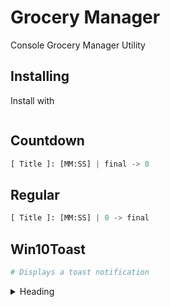 # Grocery Manager
Console Grocery Manager Utility

## Installing

Install with 
```
```

## Countdown

```python
[ Title ]: [MM:SS] | final -> 0
```


## Regular

```python
[ Title ]: [MM:SS] | 0 -> final
```

## Win10Toast

```python
# Displays a toast notification
```

<details>
<summary>Heading</summary>

some detail
</details>

<!-- This is a test, no need to translate -->
